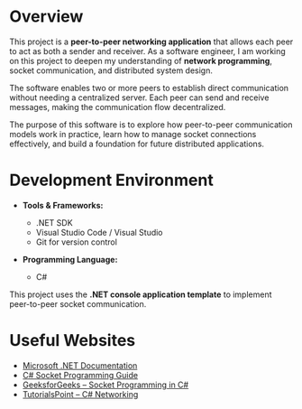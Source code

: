 # Overview

This project is a **peer-to-peer networking application** that allows each peer to act as both a sender and receiver. As a software engineer, I am working on this project to deepen my understanding of **network programming**, socket communication, and distributed system design.  

The software enables two or more peers to establish direct communication without needing a centralized server. Each peer can send and receive messages, making the communication flow decentralized.  

The purpose of this software is to explore how peer-to-peer communication models work in practice, learn how to manage socket connections effectively, and build a foundation for future distributed applications.  

# Development Environment

- **Tools & Frameworks:**
  - .NET SDK
  - Visual Studio Code / Visual Studio
  - Git for version control

- **Programming Language:**
  - C#  

This project uses the **.NET console application template** to implement peer-to-peer socket communication.  

# Useful Websites

* [Microsoft .NET Documentation](https://learn.microsoft.com/en-us/dotnet/)
* [C# Socket Programming Guide](https://learn.microsoft.com/en-us/dotnet/framework/network-programming/socket-code-examples)
* [GeeksforGeeks – Socket Programming in C#](https://www.geeksforgeeks.org/socket-programming-in-c-sharp/)
* [TutorialsPoint – C# Networking](https://www.tutorialspoint.com/csharp/csharp_networking.htm)
